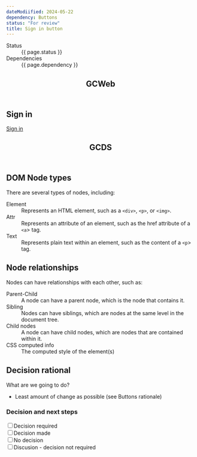 ```yaml
---
dateModiified: 2024-05-22
dependency: Buttons
status: "For review"
title: Sign in button
---
```

<dl class="dl-horizontal brdr-0">
  <dt>Status</dt>
  <dd><span class="label label-warning mrgn-lft-sm">{{ page.status }}</span></dd>
  <dt>Dependencies</dt>
  <dd><span class="label label-info mrgn-lft-sm">{{ page.dependency }}</span></dd>
</dl>
<div class="row wb-eqht">
  <div class="col-md-6">
    <section class="panel panel-default hght-inhrt">
      <header class="panel-heading"><h2 class="panel-title">GCWeb</h2></header>
      <div class="panel-body">
        <section id="wb-so">
          <h2 class="wb-inv">Sign in</h2>
          <a class="btn btn-primary" href="https://www.canada.ca/en/revenue-agency/services/e-services/e-services-individuals/account-individuals.html">Sign in</a>
        </section>
      </div>
    </section>
  </div>
  <div class="col-md-6">
    <section class="panel panel-default hght-inhrt">
      <header class="panel-heading"><h2 class="panel-title">GCDS</h2></header>
      <div class="panel-body">
      </div>
    </section>
  </div>
</div>
<div class="row">
  <div class="col-md-6">
    <h2>DOM Node types</h2> 
    <p>There are several types of nodes, including:</p>
    <dl>
      <dt>Element</dt>
      <dd>Represents an HTML element, such as a <code>&lt;div&gt;</code>, <code>&lt;p&gt;</code>, or <code>&lt;img&gt;</code>.</dd>
      <dt>Attr</dt>
      <dd>Represents an attribute of an element, such as the href attribute of a <code>&lt;a</code>&gt; tag.</dd>
      <dt>Text</dt>
      <dd>Represents plain text within an element, such as the content of a <code>&lt;p</code>&gt; tag.</dd>
    </dl>
    <h2>Node relationships</h2>
    <p>Nodes can have relationships with each other, such as:</p>
    <dl>
      <dt>Parent-Child</dt>
      <dd>A node can have a parent node, which is the node that contains it.</dd>
      <dt>Sibling</dt> 
      <dd>Nodes can have siblings, which are nodes at the same level in the document tree.</dd>
      <dt>Child nodes</dt>
      <dd>A node can have child nodes, which are nodes that are contained within it.</dd>
      <dt>CSS computed info</dt>
      <dd>The computed style of the element(s)</dd>
    </dl> 
  </div>
</div>
<h2>Decision rational</h2>
<p>What are we going to do?</p>

- Least amount of change as possible (see Buttons rationale)

<h3>Decision and next steps</h3>
<div class="checkbox gc-chckbxrdio">
  <input id="todo1" type="checkbox" /><label for="todo1">Decision required</label>
</div>
<div class="checkbox gc-chckbxrdio">
  <input id="todo2" type="checkbox" /><label for="todo2">Decision made</label>
</div>
<div class="checkbox gc-chckbxrdio">
  <input id="todo3" type="checkbox" /><label for="todo3">No decision</label>
</div>
<div class="checkbox gc-chckbxrdio">
  <input id="todo4" type="checkbox" /><label for="todo4">Discusion - decision not required</label>
</div>